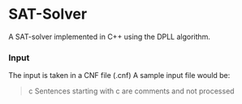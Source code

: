 # SAT-Solver
A SAT-solver implemented in C++  using the DPLL algorithm.


### Input
The input is taken in a CNF file (.cnf)
A sample input file would be:

> c Sentences starting with c are comments and not processed
